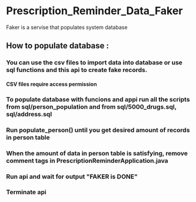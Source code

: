 # Prescription_Reminder_Data_Faker
Faker is a servise that populates system database


## How to populate database :
### You can use the csv files to import data into database or use sql functions and this api to create fake records. 
#### CSV files require access permission

### To populate database with funcions and appi run all the scripts from sql/person_population and from sql/5000_drugs.sql, sql/address.sql
### Run populate_person() until you get desired amount of records in person table
### When the amount of data in person table is satisfying, remove comment tags in PrescriptionReminderApplication.java
### Run api and wait for output "FAKER is DONE"
### Terminate api


  

